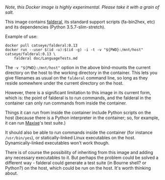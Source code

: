 *Note, this Docker image is highly experimental.  Please take it with a grain of salt.*

This image contains [falderal](https://catseye.tc/node/Falderal), its standard support scripts (fa-bin2hex, etc) and its dependencies (Python 3.5.7-slim-stretch).

Example of use:

    docker pull catseye/falderal:0.13
    docker run --user $(id -u):$(id -g) -i -t -v "${PWD}:/mnt/host" catseye/falderal:0.13 \
        falderal doc/LanguageTests.md

The `-v "${PWD}:/mnt/host"` option in the above bind-mounts the current directory on the host to the working directory in the container.  This lets you give filenames as usual on the `falderal` command line, so long as they reside somewhere under the current directory on the host.

However, there is a significant limitation to this image in its current form, which is: the point of falderal is to run commands, and the falderal in the container can only run commands from inside the container.

Things it can run from inside the container include Python scripts on the host (because there is a Python interpreter in the container; so, for example, it can run [Maxixe](https://catseye.tc/node/Maxixe)'s test suite.)

It should also be able to run commands inside the container (for instance `/usr/bin/yes`), or statically-linked Linux executables on the host.  Dynamically-linked executables won't work though.

There is of course the possibility of inheriting from this image and adding any necessary executables to it.  But perhaps the problem could be solved a different way - falderal could generate a test suite (in Bourne shell? or Python?) on the host, which could be run on the host.  It's worth thinking about.
